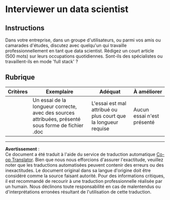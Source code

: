 <!--
CO_OP_TRANSLATOR_METADATA:
{
  "original_hash": "70d65aeddc06170bc1aed5b27805f930",
  "translation_date": "2025-09-03T23:35:05+00:00",
  "source_file": "1-Introduction/4-techniques-of-ML/assignment.md",
  "language_code": "fr"
}
-->
# Interviewer un data scientist

## Instructions

Dans votre entreprise, dans un groupe d'utilisateurs, ou parmi vos amis ou camarades d'études, discutez avec quelqu'un qui travaille professionnellement en tant que data scientist. Rédigez un court article (500 mots) sur leurs occupations quotidiennes. Sont-ils des spécialistes ou travaillent-ils en mode 'full stack' ?

## Rubrique

| Critères | Exemplaire                                                                           | Adéquat                                                           | À améliorer           |
| -------- | ------------------------------------------------------------------------------------ | ------------------------------------------------------------------ | --------------------- |
|          | Un essai de la longueur correcte, avec des sources attribuées, présenté sous forme de fichier .doc | L'essai est mal attribué ou plus court que la longueur requise     | Aucun essai n'est présenté |

---

**Avertissement** :  
Ce document a été traduit à l'aide du service de traduction automatique [Co-op Translator](https://github.com/Azure/co-op-translator). Bien que nous nous efforcions d'assurer l'exactitude, veuillez noter que les traductions automatisées peuvent contenir des erreurs ou des inexactitudes. Le document original dans sa langue d'origine doit être considéré comme la source faisant autorité. Pour des informations critiques, il est recommandé de recourir à une traduction professionnelle réalisée par un humain. Nous déclinons toute responsabilité en cas de malentendus ou d'interprétations erronées résultant de l'utilisation de cette traduction.